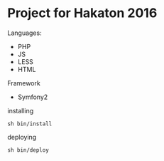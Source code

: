 Project for Hakaton 2016
==

Languages:
* PHP
* JS
* LESS
* HTML

Framework
* Symfony2

installing
```
sh bin/install
```

deploying
```
sh bin/deploy
```